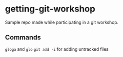 # getting-git-workshop
Sample repo made while participating in a git workshop.

## Commands
`gloga` and `glo`
`git add -i` for adding untracked files
